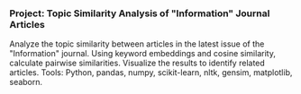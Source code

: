 ### Project: Topic Similarity Analysis of "Information" Journal Articles
Analyze the topic similarity between articles in the latest issue of the "Information" journal. Using keyword embeddings and cosine similarity, calculate pairwise similarities. Visualize the results to identify related articles. Tools: Python, pandas, numpy, scikit-learn, nltk, gensim, matplotlib, seaborn.
